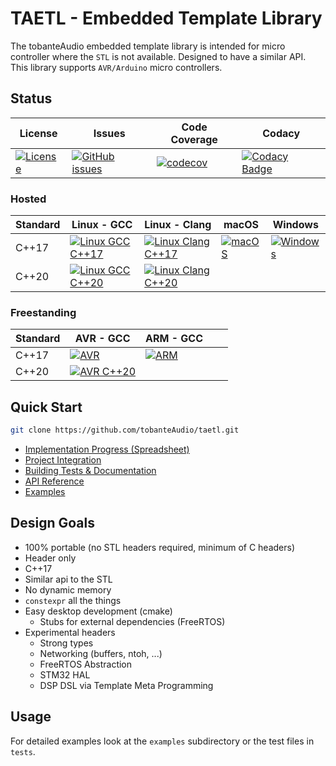 # TAETL - Embedded Template Library

The tobanteAudio embedded template library is intended for micro controller where the `STL` is not available. Designed to have a similar API. This library supports `AVR/Arduino` micro controllers.

## Status

| **License**                                                                                                                 | **Issues**                                                                                                                     | **Code Coverage**                                                                                                              | **Codacy**                                                                                                                                                                                                                                                |
| --------------------------------------------------------------------------------------------------------------------------- | ------------------------------------------------------------------------------------------------------------------------------ | ------------------------------------------------------------------------------------------------------------------------------ | --------------------------------------------------------------------------------------------------------------------------------------------------------------------------------------------------------------------------------------------------------- |
| [![License](https://img.shields.io/badge/License-BSD%202--Clause-orange.svg)](https://opensource.org/licenses/BSD-2-Clause) | [![GitHub issues](https://img.shields.io/github/issues/tobanteAudio/taetl.svg)](https://GitHub.com/tobanteAudio/taetl/issues/) | [![codecov](https://codecov.io/gh/tobanteAudio/taetl/branch/master/graph/badge.svg)](https://codecov.io/gh/tobanteAudio/taetl) | [![Codacy Badge](https://api.codacy.com/project/badge/Grade/80518b423ad649649e782a3773d4e17b)](https://app.codacy.com/app/tobanteAudio/taetl?utm_source=github.com&utm_medium=referral&utm_content=tobanteAudio/taetl&utm_campaign=Badge_Grade_Dashboard) |

### Hosted

| **Standard** | **Linux - GCC**                                                                                                                                                                               | **Linux - Clang**                                                                                                                                                                                   | **macOS**                                                                                                                                         | **Windows**                                                                                                                                             |
| ------------ | --------------------------------------------------------------------------------------------------------------------------------------------------------------------------------------------- | --------------------------------------------------------------------------------------------------------------------------------------------------------------------------------------------------- | ------------------------------------------------------------------------------------------------------------------------------------------------- | ------------------------------------------------------------------------------------------------------------------------------------------------------- |
| C++17        | [![Linux GCC C++17](https://github.com/tobanteAudio/taetl/workflows/Linux%20GCC%20C++17/badge.svg)](https://github.com/tobanteAudio/taetl/actions?query=workflow%3A%22Linux+GCC+C%2B%2B17%22) | [![Linux Clang C++17](https://github.com/tobanteAudio/taetl/workflows/Linux%20Clang%20C++17/badge.svg)](https://github.com/tobanteAudio/taetl/actions?query=workflow%3A%22Linux+Clang+C%2B%2B17%22) | [![macOS](https://github.com/tobanteAudio/taetl/workflows/macOS/badge.svg)](https://github.com/tobanteAudio/taetl/actions?query=workflow%3AmacOS) | [![Windows](https://github.com/tobanteAudio/taetl/workflows/Windows/badge.svg)](https://github.com/tobanteAudio/taetl/actions?query=workflow%3AWindows) |
| C++20        | [![Linux GCC C++20](https://github.com/tobanteAudio/taetl/workflows/Linux%20GCC%20C++20/badge.svg)](https://github.com/tobanteAudio/taetl/actions?query=workflow%3A%22Linux+GCC+C%2B%2B20%22) | [![Linux Clang C++20](https://github.com/tobanteAudio/taetl/workflows/Linux%20Clang%20C++20/badge.svg)](https://github.com/tobanteAudio/taetl/actions?query=workflow%3A%22Linux+Clang+C%2B%2B20%22) |                                                                                                                                                   |                                                                                                                                                         |

### Freestanding

| **Standard** | **AVR - GCC**                                                                                                                                                             | **ARM - GCC**                                                                                                                               |     |     |
| ------------ | ------------------------------------------------------------------------------------------------------------------------------------------------------------------------- | ------------------------------------------------------------------------------------------------------------------------------------------- | --- | --- |
| C++17        | [![AVR](https://github.com/tobanteAudio/taetl/workflows/AVR/badge.svg)](https://github.com/tobanteAudio/taetl/actions?query=workflow%3AAVR)                               | [![ARM](https://github.com/tobanteAudio/taetl/workflows/ARM/badge.svg)](https://github.com/tobanteAudio/taetl/actions?query=workflow%3AARM) |     |     |
| C++20        | [![AVR C++20](https://github.com/tobanteAudio/taetl/workflows/AVR%20C++20/badge.svg)](https://github.com/tobanteAudio/taetl/actions?query=workflow%3A%22AVR+C%2B%2B20%22) |                                                                                                                                             |     |     |

## Quick Start

```sh
git clone https://github.com/tobanteAudio/taetl.git
```

- [Implementation Progress (Spreadsheet)](https://docs.google.com/spreadsheets/d/1-qwa7tFnjFdgY9XKBy2fAsDozAfG8lXsJXHwA_ITQqM/edit?usp=sharing)
- [Project Integration](docs/project_integration.md)
- [Building Tests & Documentation](docs/building.md)
- [API Reference](https://tobanteaudio.github.io/taetl/index.html)
- [Examples](https://github.com/tobanteAudio/taetl/tree/master/examples)

## Design Goals

- 100% portable (no STL headers required, minimum of C headers)
- Header only
- C++17
- Similar api to the STL
- No dynamic memory
- `constexpr` all the things
- Easy desktop development (cmake)
  - Stubs for external dependencies (FreeRTOS)
- Experimental headers
  - Strong types
  - Networking (buffers, ntoh, ...)
  - FreeRTOS Abstraction
  - STM32 HAL
  - DSP DSL via Template Meta Programming

## Usage

For detailed examples look at the `examples` subdirectory or the test files in `tests`.
